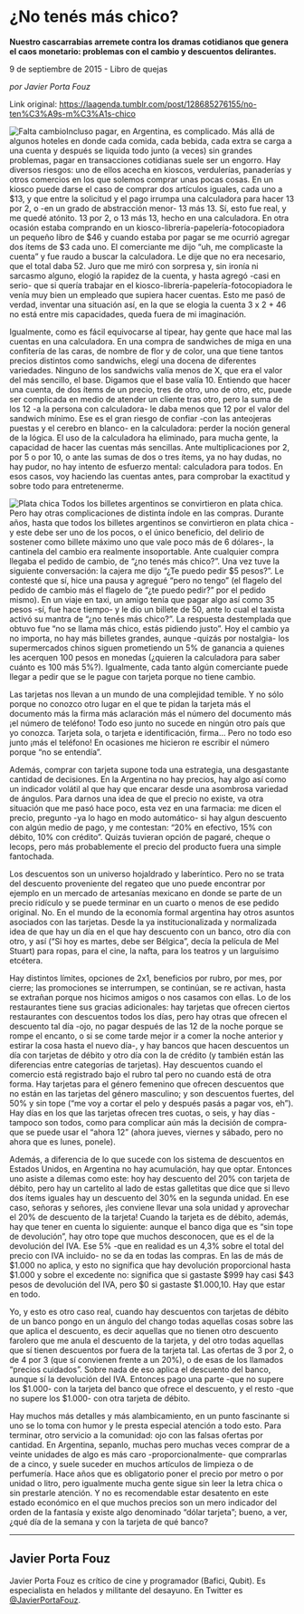 # ¿No tenés más chico?

**Nuestro cascarrabias arremete contra los dramas cotidianos que genera el caos monetario: problemas con el cambio y descuentos delirantes.**

9 de septiembre de 2015 - Libro de quejas

_por Javier Porta Fouz_

Link original: https://laagenda.tumblr.com/post/128685276155/no-ten%C3%A9s-m%C3%A1s-chico

![Falta cambio](https://64.media.tumblr.com/b1871cac43988a0909ebd8b869924a4d/tumblr_inline_pk0usxyY271t6q87u_500.jpg)Incluso pagar, en Argentina, es complicado. Más allá de algunos hoteles en donde cada comida, cada bebida, cada extra se carga a una cuenta y después se liquida todo junto (a veces) sin grandes problemas, pagar en transacciones cotidianas suele ser un engorro. Hay diversos riesgos: uno de ellos acecha en kioscos, verdulerías, panaderías y otros comercios en los que solemos comprar unas pocas cosas. En un kiosco puede darse el caso de comprar dos artículos iguales, cada uno a $13, y que entre la solicitud y el pago irrumpa una calculadora para hacer 13 por 2, o -en un grado de abstracción menor- 13 más 13. Sí, esto fue real, y me quedé atónito. 13 por 2, o 13 más 13, hecho en una calculadora. En otra ocasión estaba comprando en un kiosco-librería-papelería-fotocopiadora un pequeño libro de $46 y cuando estaba por pagar se me ocurrió agregar dos ítems de $3 cada uno. El comerciante me dijo “uh, me complicaste la cuenta” y fue raudo a buscar la calculadora. Le dije que no era necesario, que el total daba 52. Juro que me miró con sorpresa y, sin ironía ni sarcasmo alguno, elogió la rapidez de la cuenta, y hasta agregó -casi en serio- que si quería trabajar en el kiosco-librería-papelería-fotocopiadora le venía muy bien un empleado que supiera hacer cuentas. Esto me pasó de verdad, inventar una situación así, en la que se elogia la cuenta 3 x 2 + 46 no está entre mis capacidades, queda fuera de mi imaginación.

Igualmente, como es fácil equivocarse al tipear, hay gente que hace mal las cuentas en una calculadora. En una compra de sandwiches de miga en una confitería de las caras, de nombre de flor y de color, una que tiene tantos precios distintos como sandwichs, elegí una docena de diferentes variedades. Ninguno de los sandwichs valía menos de X, que era el valor del más sencillo, el base. Digamos que el base valía 10. Entiendo que hacer una cuenta, de dos ítems de un precio, tres de otro, uno de otro, etc, puede ser complicada en medio de atender un cliente tras otro, pero la suma de los 12 -a la persona con calculadora- le daba menos que 12 por el valor del sandwich mínimo. Ese es el gran riesgo de confiar -con las anteojeras puestas y el cerebro en blanco- en la calculadora: perder la noción general de la lógica. El uso de la calculadora ha eliminado, para mucha gente, la capacidad de hacer las cuentas más sencillas. Ante multiplicaciones por 2, por 5 o por 10, o ante las sumas de dos o tres ítems, ya no hay dudas, no hay pudor, no hay intento de esfuerzo mental: calculadora para todos. En esos casos, voy haciendo las cuentas antes, para comprobar la exactitud y sobre todo para entretenerme.

![Plata chica](https://64.media.tumblr.com/b1871cac43988a0909ebd8b869924a4d/tumblr_inline_pk0usxyY271t6q87u_500.jpg) Todos los billetes argentinos se convirtieron en plata chica. Pero hay otras complicaciones de distinta índole en las compras. Durante años, hasta que todos los billetes argentinos se convirtieron en plata chica -y este debe ser uno de los pocos, o el único beneficio, del delirio de sostener como billete máximo uno que vale poco más de 6 dólares-, la cantinela del cambio era realmente insoportable. Ante cualquier compra llegaba el pedido de cambio, de “¿no tenés más chico?”. Una vez tuve la siguiente conversación: la cajera me dijo “¿Te puedo pedir $5 pesos?”. Le contesté que sí, hice una pausa y agregué “pero no tengo” (el flagelo del pedido de cambio más el flagelo de “¿te puedo pedir?” por el pedido mismo). En un viaje en taxi, un amigo tenía que pagar algo así como 35 pesos -sí, fue hace tiempo- y le dio un billete de 50, ante lo cual el taxista activó su mantra de “¿no tenés más chico?”. La respuesta destemplada que obtuvo fue “no se llama más chico, estás pidiendo justo”. Hoy el cambio ya no importa, no hay más billetes grandes, aunque -quizás por nostalgia- los supermercados chinos siguen prometiendo un 5% de ganancia a quienes les acerquen 100 pesos en monedas (¿quieren la calculadora para saber cuánto es 100 más 5%?). Igualmente, cada tanto algún comerciante puede llegar a pedir que se le pague con tarjeta porque no tiene cambio.

Las tarjetas nos llevan a un mundo de una complejidad temible. Y no sólo porque no conozco otro lugar en el que te pidan la tarjeta más el documento más la firma más aclaración más el número del documento más ¡el número de teléfono! Todo eso junto no sucede en ningún otro país que yo conozca. Tarjeta sola, o tarjeta e identificación, firma… Pero no todo eso junto ¡más el teléfono! En ocasiones me hicieron re escribir el número porque “no se entendía”.

Además, comprar con tarjeta supone toda una estrategia, una desgastante cantidad de decisiones. En la Argentina no hay precios, hay algo así como un indicador volátil al que hay que encarar desde una asombrosa variedad de ángulos. Para darnos una idea de que el precio no existe, va otra situación que me pasó hace poco, esta vez en una farmacia: me dicen el precio, pregunto -ya lo hago en modo automático- si hay algun descuento con algún medio de pago, y me contestan: “20% en efectivo, 15% con débito, 10% con crédito”. Quizás tuvieran opción de pagaré, cheque o lecops, pero más probablemente el precio del producto fuera una simple fantochada.

Los descuentos son un universo hojaldrado y laberíntico. Pero no se trata del descuento proveniente del regateo que uno puede encontrar por ejemplo en un mercado de artesanías mexicano en donde se parte de un precio ridículo y se puede terminar en un cuarto o menos de ese pedido original. No. En el mundo de la economía formal argentina hay otros asuntos asociados con las tarjetas. Desde la ya institucionalizada y normalizada idea de que hay un día en el que hay descuento con un banco, otro día con otro, y así (“Si hoy es martes, debe ser Bélgica”, decía la película de Mel Stuart) para ropas, para el cine, la nafta, para los teatros y un larguísimo etcétera.

Hay distintos límites, opciones de 2x1, beneficios por rubro, por mes, por cierre; las promociones se interrumpen, se continúan, se re activan, hasta se extrañan porque nos hicimos amigos o nos casamos con ellas. Lo de los restaurantes tiene sus gracias adicionales: hay tarjetas que ofrecen ciertos restaurantes con descuentos todos los días, pero hay otras que ofrecen el descuento tal día -ojo, no pagar después de las 12 de la noche porque se rompe el encanto, o si se come tarde mejor ir a comer la noche anterior y estirar la cosa hasta el nuevo día-, y hay bancos que hacen descuentos un día con tarjetas de débito y otro día con la de crédito (y también están las diferencias entre categorías de tarjetas). Hay descuentos cuando el comercio está registrado bajo el rubro tal pero no cuando está de otra forma. Hay tarjetas para el género femenino que ofrecen descuentos que no están en las tarjetas del género masculino; y son descuentos fuertes, del 50% y sin tope (“me voy a cortar el pelo y después pasás a pagar vos, eh”). Hay días en los que las tarjetas ofrecen tres cuotas, o seis, y hay días -tampoco son todos, como para complicar aún más la decisión de compra- que se puede usar el “ahora 12” (ahora jueves, viernes y sábado, pero no ahora que es lunes, ponele).

Además, a diferencia de lo que sucede con los sistema de descuentos en Estados Unidos, en Argentina no hay acumulación, hay que optar. Entonces uno asiste a dilemas como este: hoy hay descuento del 20% con tarjeta de débito, pero hay un cartelito al lado de estas galletitas que dice que si llevo dos ítems iguales hay un descuento del 30% en la segunda unidad. En ese caso, señoras y señores, ¡les conviene llevar una sola unidad y aprovechar el 20% de descuento de la tarjeta! Cuando la tarjeta es de débito, además, hay que tener en cuenta lo siguiente: aunque el banco diga que es “sin tope de devolución”, hay otro tope que muchos desconocen, que es el de la devolución del IVA. Ese 5% -que en realidad es un 4,3% sobre el total del precio con IVA incluido- no se da en todas las compras. En las de más de $1.000 no aplica, y esto no significa que hay devolución proporcional hasta $1.000 y sobre el excedente no: significa que si gastaste $999 hay casi $43 pesos de devolución del IVA, pero $0 si gastaste $1.000,10. Hay que estar en todo.

Yo, y esto es otro caso real, cuando hay descuentos con tarjetas de débito de un banco pongo en un ángulo del chango todas aquellas cosas sobre las que aplica el descuento, es decir aquellas que no tienen otro descuento farolero que me anula el descuento de la tarjeta, y del otro todas aquellas que sí tienen descuentos por fuera de la tarjeta tal. Las ofertas de 3 por 2, o de 4 por 3 (que sí convienen frente a un 20%), o de esas de los llamados “precios cuidados”. Sobre nada de eso aplica el descuento del banco, aunque sí la devolución del IVA. Entonces pago una parte -que no supere los $1.000- con la tarjeta del banco que ofrece el descuento, y el resto -que no supere los $1.000- con otra tarjeta de débito.

Hay muchos más detalles y más alambicamiento, en un punto fascinante si uno se lo toma con humor y le presta especial atención a todo esto. Para terminar, otro servicio a la comunidad: ojo con las falsas ofertas por cantidad. En Argentina, sepanlo, muchas pero muchas veces comprar de a veinte unidades de algo es más caro -proporcionalmente- que comprarlas de a cinco, y suele suceder en muchos artículos de limpieza o de perfumería. Hace años que es obligatorio poner el precio por metro o por unidad o litro, pero igualmente mucha gente sigue sin leer la letra chica o sin prestarle atención. Y no es recomendable estar desatento en este estado económico en el que muchos precios son un mero indicador del orden de la fantasía y existe algo denominado “dólar tarjeta”; bueno, a ver, ¿qué día de la semana y con la tarjeta de qué banco?

  




---

 Javier Porta Fouz
------------------

 Javier Porta Fouz es crítico de cine y programador (Bafici, Qubit). Es especialista en helados y militante del desayuno. En Twitter es [@JavierPortaFouz](http://www.twitter.com/javierportafouz). 

